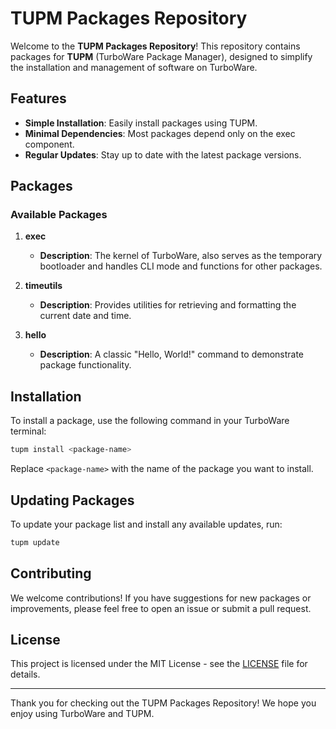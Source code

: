
# TUPM Packages Repository

Welcome to the **TUPM Packages Repository**! This repository contains packages for **TUPM** (TurboWare Package Manager), designed to simplify the installation and management of software on TurboWare.

## Features

- **Simple Installation**: Easily install packages using TUPM.
- **Minimal Dependencies**: Most packages depend only on the exec component.
- **Regular Updates**: Stay up to date with the latest package versions.

## Packages

### Available Packages

1. **exec**
   - **Description**: The kernel of TurboWare, also serves as the temporary bootloader and handles CLI mode and functions for other packages.
   
2. **timeutils**
   - **Description**: Provides utilities for retrieving and formatting the current date and time.

3. **hello**
   - **Description**: A classic "Hello, World!" command to demonstrate package functionality.

## Installation

To install a package, use the following command in your TurboWare terminal:

```bash
tupm install <package-name>
```

Replace `<package-name>` with the name of the package you want to install.

## Updating Packages

To update your package list and install any available updates, run:

```bash
tupm update
```

## Contributing

We welcome contributions! If you have suggestions for new packages or improvements, please feel free to open an issue or submit a pull request.

## License

This project is licensed under the MIT License - see the [LICENSE](LICENSE) file for details.

---

Thank you for checking out the TUPM Packages Repository! We hope you enjoy using TurboWare and TUPM.
```

